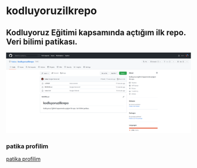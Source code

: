 # kodluyoruzilkrepo
## Kodluyoruz Eğitimi kapsamında açtığım ilk repo. Veri bilimi patikası.

![ilgili görsel](./images/Screenshot_586.png)

### patika profilim
[patika profilim](https://app.patika.dev/fatihsakar)